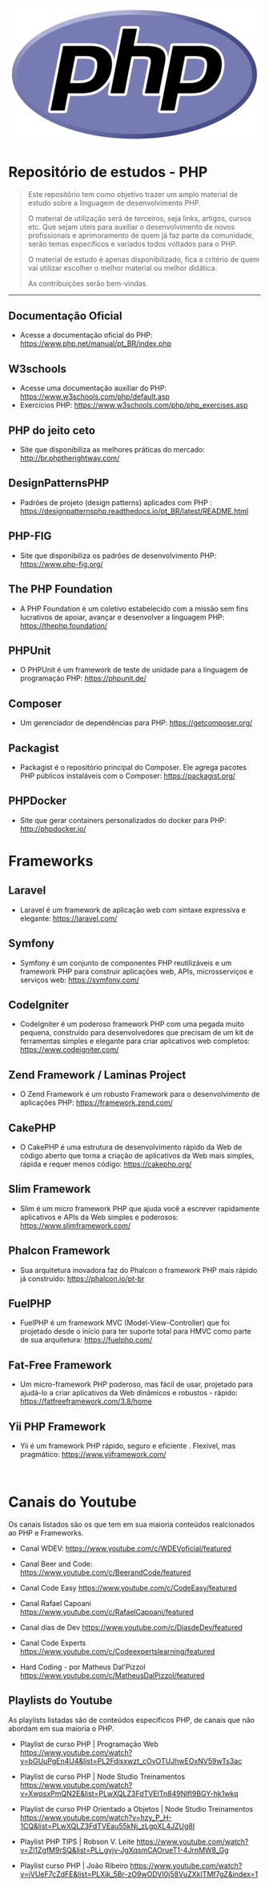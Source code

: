 <div align="center">

![logo php](new-php-logo.svg)

</div>


# Repositório de estudos - PHP

> Este repositório tem como objetivo trazer um amplo material de estudo sobre a linguagem de desenvolvimento PHP.
>
> O material de utilização será de terceiros, seja links, artigos, cursos etc. Que sejam uteis para auxiliar o desenvolvimento de novos profissionais e 
> aprimoramento de quem já faz parte da comunidade, serão temas específicos e variados todos voltados para o PHP.
>
> O material de estudo é apenas disponibilizado, fica a critério de quem vai utilizar escolher o melhor material ou melhor didática. 
>
> As contribuições serão bem-vindas.
<hr/>

## Documentação Oficial
- Acesse a documentação oficial do PHP: <https://www.php.net/manual/pt_BR/index.php>


## W3schools
- Acesse uma documentação auxiliar do PHP: <https://www.w3schools.com/php/default.asp>
- Exercícios PHP: <https://www.w3schools.com/php/php_exercises.asp>

    
## PHP do jeito ceto
- Site que disponibiliza as melhores práticas do mercado: <http://br.phptherightway.com/>


## DesignPatternsPHP
- Padrões de projeto (design patterns) aplicados com PHP : <https://designpatternsphp.readthedocs.io/pt_BR/latest/README.html>


## PHP-FIG
- Site que disponibiliza os padrôes de desenvolvimento PHP: <https://www.php-fig.org/>


## The PHP Foundation
- A PHP Foundation é um coletivo estabelecido com a missão sem fins lucrativos de apoiar, avançar e desenvolver a linguagem PHP: <https://thephp.foundation/>


## PHPUnit
- O PHPUnit é um framework de teste de unidade para a linguagem de programação PHP: <https://phpunit.de/>


## Composer
- Um gerenciador de dependências para PHP: <https://getcomposer.org/>


## Packagist
- Packagist é o repositório principal do Composer. Ele agrega pacotes PHP públicos instaláveis ​​com o Composer: <https://packagist.org/>


## PHPDocker
- Site que gerar containers personalizados do docker para PHP: <http://phpdocker.io/>


# Frameworks

## Laravel
- Laravel é um framework de aplicação web com sintaxe expressiva e elegante: <https://laravel.com/>


## Symfony
- Symfony é um conjunto de componentes PHP reutilizáveis ​​e um framework PHP para construir aplicações web, APIs, microsserviços e serviços web: <https://symfony.com/>


## CodeIgniter 
- CodeIgniter é um poderoso framework PHP com uma pegada muito pequena, construído para desenvolvedores que precisam de um kit de ferramentas simples e elegante para criar aplicativos web completos: <https://www.codeigniter.com/>


## Zend Framework / Laminas Project
- O Zend Framework é um robusto Framework para o desenvolvimento de aplicações PHP: <https://framework.zend.com/>


## CakePHP
- O CakePHP é uma estrutura de desenvolvimento rápido da Web de código aberto que torna a criação de aplicativos da Web mais simples, rápida e requer menos código: <https://cakephp.org/>


## Slim Framework
- Slim é um micro framework PHP que ajuda você a escrever rapidamente aplicativos e APIs da Web simples e poderosos: <https://www.slimframework.com/>


## Phalcon Framework
- Sua arquitetura inovadora faz do Phalcon o framework PHP mais rápido já construído: <https://phalcon.io/pt-br>


## FuelPHP
- FuelPHP é um framework MVC (Model-View-Controller) que foi projetado desde o início para ter suporte total para HMVC como parte de sua arquitetura: <https://fuelphp.com/>


## Fat-Free Framework
- Um micro-framework PHP poderoso, mas fácil de usar, projetado para ajudá-lo a criar aplicativos da Web dinâmicos e robustos - rápido: <https://fatfreeframework.com/3.8/home>


## Yii PHP Framework
- Yii é um framework PHP rápido, seguro e eficiente . Flexível, mas pragmático: <https://www.yiiframework.com/>


<br/>

# Canais do Youtube
Os canais listados são os que tem em sua maioria conteúdos realcionados ao PHP e Frameworks. 
- Canal WDEV: <https://www.youtube.com/c/WDEVoficial/featured>

- Canal Beer and Code: <https://www.youtube.com/c/BeerandCode/featured> 

- Canal Code Easy <https://www.youtube.com/c/CodeEasy/featured>

- Canal Rafael Capoani <https://www.youtube.com/c/RafaelCapoani/featured>

- Canal dias de Dev <https://www.youtube.com/c/DiasdeDev/featured>

- Canal Code Experts <https://www.youtube.com/c/Codeexpertslearning/featured>

- Hard Coding - por Matheus Dal'Pizzol <https://www.youtube.com/c/MatheusDalPizzol/featured>


## Playlists do Youtube
As playlists listadas são de conteúdos especificos PHP, de canais que não abordam em sua maioria o PHP.

- Playlist de curso PHP | Programação Web <https://www.youtube.com/watch?v=bGUuPgEn4U4&list=PL2Fdisxwzt_cOvOTUJhwEOxNV59wTs3ac>

- Playlist de curso PHP | Node Studio Treinamentos <https://www.youtube.com/watch?v=XwpsxPmQN2E&list=PLwXQLZ3FdTVEITn849NlfI9BGY-hk1wkq>

- Playlist de curso PHP Orientado a Objetos | Node Studio Treinamentos <https://www.youtube.com/watch?v=hzy_P_H-1CQ&list=PLwXQLZ3FdTVEau55kNj_zLgpXL4JZUg8I>

- Playlist PHP TIPS | Robson V. Leite <https://www.youtube.com/watch?v=Zl1ZgfM9rSQ&list=PLi_gvjv-JgXqsmCAOrueT1-4JrnMW8_Gg>

- Playlist curso PHP | João Ribeiro <https://www.youtube.com/watch?v=jVUeF7cZdFE&list=PLXik_5Br-zO9wODVI0j58VuZXkITMf7gZ&index=1>